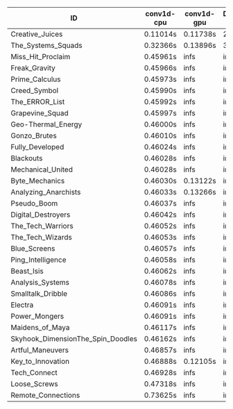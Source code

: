 |ID|conv1d-cpu|conv1d-gpu|DWSPConv2D-gpu|gemm-gpu|avg|
|-|-|-|-|-|-|
|Creative_Juices|0.11014s|0.11738s|2.80954s|1.75668s|1.19843s|
|The_Systems_Squads|0.32366s|0.13896s|3.04062s|4.41393s|1.97929s|
|Miss_Hit_Proclaim|0.45961s|infs|infs|4.43897s|infs|
|Freak_Gravity|0.45966s|infs|infs|4.44582s|infs|
|Prime_Calculus|0.45973s|infs|infs|4.45322s|infs|
|Creed_Symbol|0.45990s|infs|infs|4.42434s|infs|
|The_ERROR_List|0.45992s|infs|infs|4.45395s|infs|
|Grapevine_Squad|0.45997s|infs|infs|4.43716s|infs|
|Geo-Thermal_Energy|0.46000s|infs|infs|4.45674s|infs|
|Gonzo_Brutes|0.46010s|infs|infs|4.43565s|infs|
|Fully_Developed|0.46024s|infs|infs|4.44082s|infs|
|Blackouts|0.46028s|infs|infs|4.43450s|infs|
|Mechanical_United|0.46028s|infs|infs|4.61478s|infs|
|Byte_Mechanics|0.46030s|0.13122s|infs|4.45598s|infs|
|Analyzing_Anarchists|0.46033s|0.13266s|infs|4.44037s|infs|
|Pseudo_Boom|0.46037s|infs|infs|4.43960s|infs|
|Digital_Destroyers|0.46042s|infs|infs|4.60408s|infs|
|The_Tech_Warriors|0.46052s|infs|infs|4.43236s|infs|
|The_Tech_Wizards|0.46053s|infs|infs|4.48380s|infs|
|Blue_Screens|0.46057s|infs|infs|4.45700s|infs|
|Ping_Intelligence|0.46058s|infs|infs|4.47436s|infs|
|Beast_Isis|0.46062s|infs|infs|4.44668s|infs|
|Analysis_Systems|0.46078s|infs|infs|4.44182s|infs|
|Smalltalk_Dribble|0.46086s|infs|infs|4.39427s|infs|
|Electra|0.46091s|infs|infs|4.46084s|infs|
|Power_Mongers|0.46091s|infs|infs|4.43613s|infs|
|Maidens_of_Maya|0.46117s|infs|infs|4.46703s|infs|
|Skyhook_DimensionThe_Spin_Doodles|0.46162s|infs|infs|4.48148s|infs|
|Artful_Maneuvers|0.46857s|infs|infs|4.53752s|infs|
|Key_to_Innovation|0.46888s|0.12105s|infs|4.49372s|infs|
|Tech_Connect|0.46928s|infs|infs|4.62229s|infs|
|Loose_Screws|0.47318s|infs|infs|4.62274s|infs|
|Remote_Connections|0.73625s|infs|infs|4.46716s|infs|
